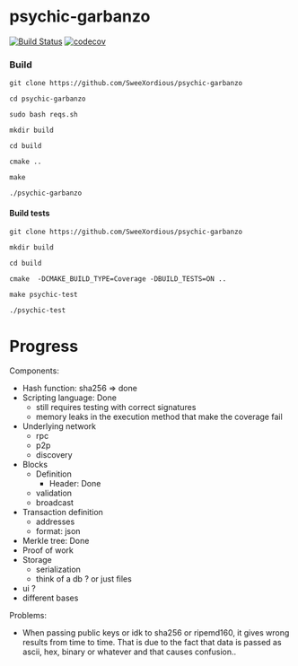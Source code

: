 # psychic-garbanzo
[![Build Status](https://travis-ci.com/SweeXordious/psychic-garbanzo.svg?token=z2HQYuqNJFYxRTjxCmyT&branch=master)](https://travis-ci.com/SweeXordious/psychic-garbanzo) [![codecov](https://codecov.io/gh/SweeXordious/psychic-garbanzo/branch/master/graph/badge.svg?token=9ydUg96zDn)](https://codecov.io/gh/SweeXordious/psychic-garbanzo)



### Build 
`git clone https://github.com/SweeXordious/psychic-garbanzo`

`cd psychic-garbanzo`

`sudo bash reqs.sh`

`mkdir build`

`cd build`

`cmake ..`

`make`

`./psychic-garbanzo`

#### Build tests
`git clone https://github.com/SweeXordious/psychic-garbanzo`

`mkdir build`

`cd build`

`cmake  -DCMAKE_BUILD_TYPE=Coverage -DBUILD_TESTS=ON ..`

`make psychic-test`

`./psychic-test`

# Progress

Components:
- Hash function: sha256 => done
- Scripting language: Done 
    - still requires testing with correct signatures
    - memory leaks in the execution method that make the coverage fail
- Underlying network
    - rpc
    - p2p
    - discovery
- Blocks
    - Definition
        - Header: Done
    - validation
    - broadcast
- Transaction definition
    - addresses
    - format: json
- Merkle tree: Done
- Proof of work
- Storage
    - serialization
    - think of a db ? or just files
- ui ?
- different bases

Problems:
- When passing public keys or idk to sha256 or ripemd160, it gives wrong results from time to time. That is due to the 
fact that data is passed as ascii, hex, binary or whatever and that causes confusion.. 
